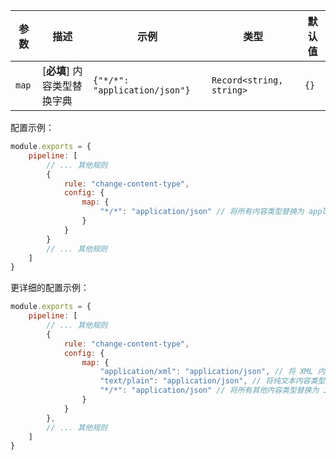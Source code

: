 | 参数 | 描述                          | 示例                     | 类型              | 默认值 |
|----------|-----------------------------------|----------------------------|------------------------|-----------|
| `map`    | [**必填**] 内容类型替换字典 | `{"*/*": "application/json"}` | `Record<string, string>` | `{}`        |

配置示例：

```js
module.exports = {
    pipeline: [
        // ... 其他规则
        {
            rule: "change-content-type",
            config: {
                map: {
                    "*/*": "application/json" // 将所有内容类型替换为 application/json
                }
            }
        }
        // ... 其他规则
    ]
}
```

更详细的配置示例：

```js
module.exports = {
    pipeline: [
        // ... 其他规则
        {
            rule: "change-content-type",
            config: {
                map: {
                    "application/xml": "application/json", // 将 XML 内容类型替换为 JSON
                    "text/plain": "application/json", // 将纯文本内容类型替换为 JSON
                    "*/*": "application/json" // 将所有其他内容类型替换为 JSON
                }
            }
        },
        // ... 其他规则
    ]
}
``` 